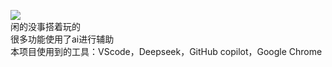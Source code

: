 ![](https://count.getloli.com/get/@JoyinJoester.github.JoyinJoester.github.io)
<br>闲的没事搭着玩的<br>
很多功能使用了ai进行辅助<br>
本项目使用到的工具：VScode，Deepseek，GitHub copilot，Google Chrome
